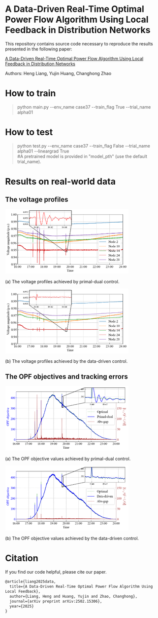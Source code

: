 # A Data-Driven Real-Time Optimal Power Flow Algorithm Using Local Feedback in Distribution Networks

This repository contains source code necessary to reproduce the results presented in the following paper:

[A Data-Driven Real-Time Optimal Power Flow Algorithm Using Local Feedback in Distribution Networks](https://ieeexplore.ieee.org/abstract/document/11194906)

Authors: Heng Liang, Yujin Huang, Changhong Zhao



# How to train
>python main.py --env_name case37 --train_flag True --trial_name alpha01 <br />

# How to test
>python test.py --env_name case37 --train_flag False --trial_name alpha01 --lineargrad True <br />
#A pretrained model is provided in "model_pth" (use the default trial_name).

# Results on real-world data
## The voltage profiles
<img src="./figures/test_figures/testing_voltage_PD.png" height="210px" width="400px" >

(a) The voltage profiles achieved by primal-dual control.

<img src="./figures/test_figures/testing_voltage_control.png" height="210px" width="400px" >

(b) The voltage profiles achieved by the data-driven control.

## The OPF objectives and tracking errors
<img src="./figures/test_figures/testing_tracking_PD.png" height="210px" width="400px" >

(a) The OPF objective values achieved by primal-dual control.

<img src="./figures/test_figures/testing_tracking_control.png" height="210px" width="400px" >

(b) The OPF objective values achieved by the data-driven control.

# Citation
If you find our code helpful, please cite our paper.

````
@article{liang2025data,
  title={A Data-Driven Real-Time Optimal Power Flow Algorithm Using Local Feedback},
  author={Liang, Heng and Huang, Yujin and Zhao, Changhong},
  journal={arXiv preprint arXiv:2502.15306},
  year={2025}
}
````
